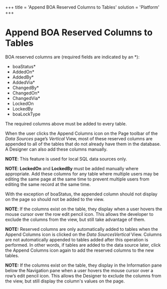 +++
title = 'Append BOA Reserved Columns to Tables'
solution = 'Platform'
+++

# Append BOA Reserved Columns to Tables

BOA reserved columns are (required fields are indicated by an \*):

  - boaStatus\*
  - AddedOn\*
  - AddedBy\*
  - AddedVia\*
  - ChangedBy\*
  - ChangedOn\*
  - ChangedVia\*
  - LockedOn
  - LockedBy
  - boaLockType

The required columns above must be added to every table.

When the user clicks the Append Columns icon on the Page toolbar of the
*Data Sources* page’s *Vertical* View, most of these reserved columns
are appended to all of the tables that do not already have them in the
database. A Designer can also add these columns manually.

**NOTE**: This feature is used for local SQL data sources only.

**NOTE**: **LockedOn** and **LockedBy** must be added manually where
appropriate. Add these columns for any table where multiple users may be
editing the same page at the same time to prevent multiple users from
editing the same record at the same time. 

With the exception of boaStatus, the appended column should not display
on the page so should not be added to the view.

**NOTE**: If the columns exist on the table, they display when a user
hovers the mouse cursor over the row edit pencil icon. This allows the
developer to exclude the columns from the view, but still take advantage
of them.

**NOTE:** Reserved columns are only automatically added to tables when
the Append Columns icon is clicked on the *Data SourcesVertical* View.
Columns are not automatically appended to tables added after this
operation is performed. In other words, if tables are added to the data
source later, click the Append Columns icon again to add the reserved
columns to the new tables.

**NOTE:** If the columns exist on the table, they display in the
Information pane below the Navigation pane when a user hovers the mouse
cursor over a row’s edit pencil icon. This allows the Designer to
exclude the columns from the view, but still display the column's values
on the page.
